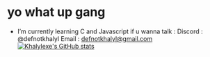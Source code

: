 # yo what up gang
- I’m currently learning C and Javascript
if u wanna talk :
Discord : @defnotkhalyl
Email : defnotkhalyl@gmail.com
[![Khalylexe's GitHub stats](https://github-readme-stats.vercel.app/api?username=Khalylexe&show_icons=true&theme=radical)](https://github.com/Khalylexe)
